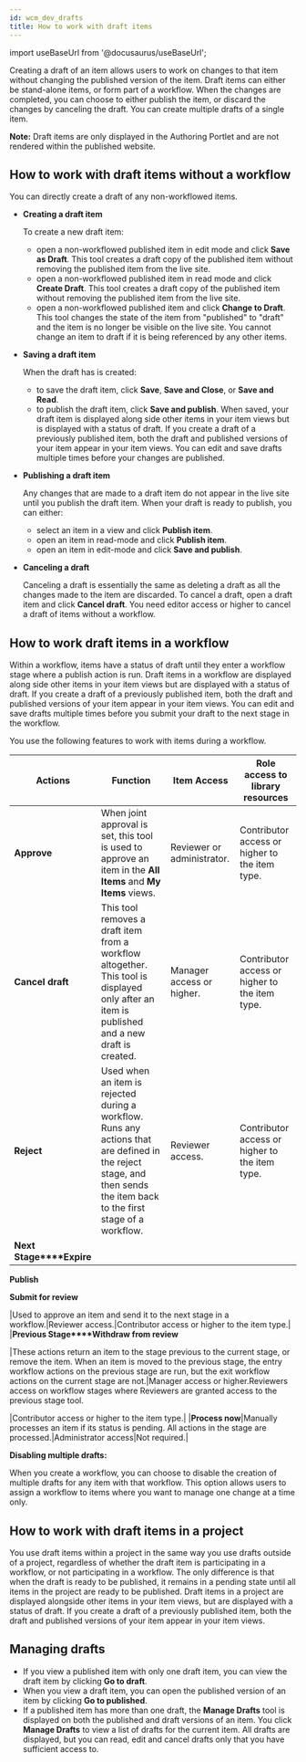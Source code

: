 ```yaml
---
id: wcm_dev_drafts
title: How to work with draft items
---
```

import useBaseUrl from '@docusaurus/useBaseUrl';



Creating a draft of an item allows users to work on changes to that item without changing the published version of the item. Draft items can either be stand-alone items, or form part of a workflow. When the changes are completed, you can choose to either publish the item, or discard the changes by canceling the draft. You can create multiple drafts of a single item.

**Note:** Draft items are only displayed in the Authoring Portlet and are not rendered within the published website.

## How to work with draft items without a workflow

You can directly create a draft of any non-workflowed items.

-   **Creating a draft item**

    To create a new draft item:

    -   open a non-workflowed published item in edit mode and click **Save as Draft**. This tool creates a draft copy of the published item without removing the published item from the live site.
    -   open a non-workflowed published item in read mode and click **Create Draft**. This tool creates a draft copy of the published item without removing the published item from the live site.
    -   open a non-workflowed published item and click **Change to Draft**. This tool changes the state of the item from "published" to "draft" and the item is no longer be visible on the live site. You cannot change an item to draft if it is being referenced by any other items.

-   **Saving a draft item**

    When the draft has is created:

    -   to save the draft item, click **Save**, **Save and Close**, or **Save and Read**.
    -   to publish the draft item, click **Save and publish**.
    When saved, your draft item is displayed along side other items in your item views but is displayed with a status of draft. If you create a draft of a previously published item, both the draft and published versions of your item appear in your item views. You can edit and save drafts multiple times before your changes are published.


-   **Publishing a draft item**

    Any changes that are made to a draft item do not appear in the live site until you publish the draft item. When your draft is ready to publish, you can either:

    -   select an item in a view and click **Publish item**.
    -   open an item in read-mode and click **Publish item**.
    -   open an item in edit-mode and click **Save and publish**.

-   **Canceling a draft**

    Canceling a draft is essentially the same as deleting a draft as all the changes made to the item are discarded. To cancel a draft, open a draft item and click **Cancel draft**. You need editor access or higher to cancel a draft of items without a workflow.


## How to work draft items in a workflow

Within a workflow, items have a status of draft until they enter a workflow stage where a publish action is run. Draft items in a workflow are displayed along side other items in your item views but are displayed with a status of draft. If you create a draft of a previously published item, both the draft and published versions of your item appear in your item views. You can edit and save drafts multiple times before you submit your draft to the next stage in the workflow.

You use the following features to work with items during a workflow.

|Actions|Function|Item Access|Role access to library resources|
|-------|--------|-----------|--------------------------------|
|**Approve**|When joint approval is set, this tool is used to approve an item in the **All Items** and **My Items** views.|Reviewer or administrator.|Contributor access or higher to the item type.|
|**Cancel draft**|This tool removes a draft item from a workflow altogether. This tool is displayed only after an item is published and a new draft is created.|Manager access or higher.|Contributor access or higher to the item type.|
|**Reject**|Used when an item is rejected during a workflow. Runs any actions that are defined in the reject stage, and then sends the item back to the first stage of a workflow.|Reviewer access.|Contributor access or higher to the item type.|
|**Next Stage****Expire**

**Publish**

**Submit for review**

|Used to approve an item and send it to the next stage in a workflow.|Reviewer access.|Contributor access or higher to the item type.|
|**Previous Stage****Withdraw from review**

|These actions return an item to the stage previous to the current stage, or remove the item. When an item is moved to the previous stage, the entry workflow actions on the previous stage are run, but the exit workflow actions on the current stage are not.|Manager access or higher.Reviewers access on workflow stages where Reviewers are granted access to the previous stage tool.

|Contributor access or higher to the item type.|
|**Process now**|Manually processes an item if its status is pending. All actions in the stage are processed.|Administrator access|Not required.|

**Disabling multiple drafts:**

When you create a workflow, you can choose to disable the creation of multiple drafts for any item with that workflow. This option allows users to assign a workflow to items where you want to manage one change at a time only.

## How to work with draft items in a project

You use draft items within a project in the same way you use drafts outside of a project, regardless of whether the draft item is participating in a workflow, or not participating in a workflow. The only difference is that when the draft is ready to be published, it remains in a pending state until all items in the project are ready to be published. Draft items in a project are displayed alongside other items in your item views, but are displayed with a status of draft. If you create a draft of a previously published item, both the draft and published versions of your item appear in your item views.

## Managing drafts

-   If you view a published item with only one draft item, you can view the draft item by clicking **Go to draft**.
-   When you view a draft item, you can open the published version of an item by clicking **Go to published**.
-   If a published item has more than one draft, the **Manage Drafts** tool is displayed on both the published and draft versions of an item. You click **Manage Drafts** to view a list of drafts for the current item. All drafts are displayed, but you can read, edit and cancel drafts only that you have sufficient access to.

